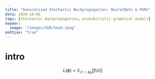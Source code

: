 ```yaml
---
title: "Generalized Stochastic Backpropagation: NeuralNets & PGMs"
data: 2020-10-06
tags: [Stochastic Backpropagation, probabilistic graphical models]
header:
  image: "/images/GSB/head.jpeg"
mathjax: "true"
---
```


# intro

$$ L(\phi) = \mathbb{E}_{\mathbb{z} \sim p_\theta} \left[ f(\mathbb{z}) \right] $$
